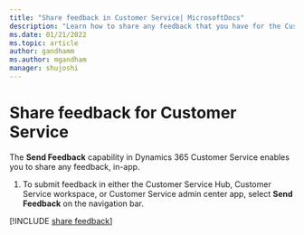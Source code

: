 ```yaml
---
title: "Share feedback in Customer Service| MicrosoftDocs"
description: "Learn how to share any feedback that you have for the Customer Service Hub app."
ms.date: 01/21/2022
ms.topic: article
author: gandhamm
ms.author: mgandham
manager: shujoshi
---
```


# Share feedback for Customer Service

The **Send Feedback** capability in Dynamics 365 Customer Service enables you to share any feedback, in-app.

1. To submit feedback in either the Customer Service Hub, Customer Service workspace, or Customer Service admin center app, select **Send Feedback** on the navigation bar.

[!INCLUDE [share feedback](../includes/share-feedback.md)]
